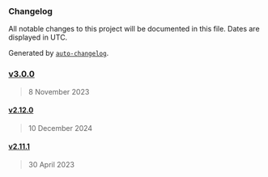 ### Changelog

All notable changes to this project will be documented in this file. Dates are displayed in UTC.

Generated by [`auto-changelog`](https://github.com/CookPete/auto-changelog).

### [v3.0.0](https://github.com/KristjanTammekivi/Haredo/compare/v2.12.0...v3.0.0)

> 8 November 2023

#### [v2.12.0](https://github.com/KristjanTammekivi/Haredo/compare/v2.11.1...v2.12.0)

> 10 December 2024

#### [v2.11.1](https://github.com/KristjanTammekivi/Haredo/compare/v2.11.0...v2.11.1)

> 30 April 2023
